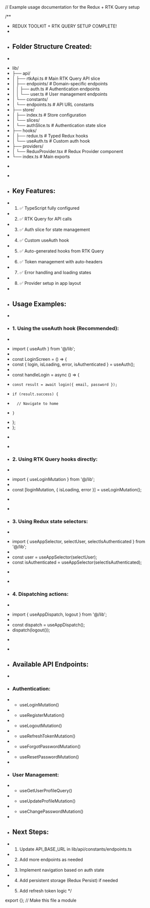 // Example usage documentation for the Redux + RTK Query setup

/\*\*

- REDUX TOOLKIT + RTK QUERY SETUP COMPLETE!
-
- ## Folder Structure Created:
- ```

  ```
- lib/
- ├── api/
- │ ├── rtkApi.ts # Main RTK Query API slice
- │ ├── endpoints/ # Domain-specific endpoints
- │ │ ├── auth.ts # Authentication endpoints
- │ │ └── user.ts # User management endpoints
- │ └── constants/
- │ └── endpoints.ts # API URL constants
- ├── store/
- │ ├── index.ts # Store configuration
- │ └── slices/
- │ └── authSlice.ts # Authentication state slice
- ├── hooks/
- │ ├── redux.ts # Typed Redux hooks
- │ └── useAuth.ts # Custom auth hook
- ├── providers/
- │ └── ReduxProvider.tsx # Redux Provider component
- └── index.ts # Main exports
- ```

  ```
-
- ## Key Features:
- 1.  ✅ TypeScript fully configured
- 2.  ✅ RTK Query for API calls
- 3.  ✅ Auth slice for state management
- 4.  ✅ Custom useAuth hook
- 5.  ✅ Auto-generated hooks from RTK Query
- 6.  ✅ Token management with auto-headers
- 7.  ✅ Error handling and loading states
- 8.  ✅ Provider setup in app layout
-
- ## Usage Examples:
-
- ### 1. Using the useAuth hook (Recommended):
- ```tsx

  ```
- import { useAuth } from '@/lib';
-
- const LoginScreen = () => {
- const { login, isLoading, error, isAuthenticated } = useAuth();
-
- const handleLogin = async () => {
-     const result = await login({ email, password });
-     if (result.success) {
-       // Navigate to home
-     }
- };
- };
- ```

  ```
-
- ### 2. Using RTK Query hooks directly:
- ```tsx

  ```
- import { useLoginMutation } from '@/lib';
-
- const [loginMutation, { isLoading, error }] = useLoginMutation();
- ```

  ```
-
- ### 3. Using Redux state selectors:
- ```tsx

  ```
- import { useAppSelector, selectUser, selectIsAuthenticated } from '@/lib';
-
- const user = useAppSelector(selectUser);
- const isAuthenticated = useAppSelector(selectIsAuthenticated);
- ```

  ```
-
- ### 4. Dispatching actions:
- ```tsx

  ```
- import { useAppDispatch, logout } from '@/lib';
-
- const dispatch = useAppDispatch();
- dispatch(logout());
- ```

  ```
-
- ## Available API Endpoints:
-
- ### Authentication:
- - useLoginMutation()
- - useRegisterMutation()
- - useLogoutMutation()
- - useRefreshTokenMutation()
- - useForgotPasswordMutation()
- - useResetPasswordMutation()
-
- ### User Management:
- - useGetUserProfileQuery()
- - useUpdateProfileMutation()
- - useChangePasswordMutation()
-
- ## Next Steps:
- 1.  Update API_BASE_URL in lib/api/constants/endpoints.ts
- 2.  Add more endpoints as needed
- 3.  Implement navigation based on auth state
- 4.  Add persistent storage (Redux Persist) if needed
- 5.  Add refresh token logic
      \*/

export {}; // Make this file a module
